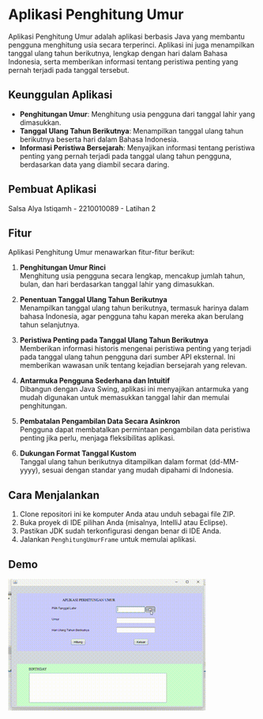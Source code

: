 # Aplikasi Penghitung Umur

Aplikasi Penghitung Umur adalah aplikasi berbasis Java yang membantu pengguna menghitung usia secara terperinci. Aplikasi ini juga menampilkan tanggal ulang tahun berikutnya, lengkap dengan hari dalam Bahasa Indonesia, serta memberikan informasi tentang peristiwa penting yang pernah terjadi pada tanggal tersebut.

## Keunggulan Aplikasi

- **Penghitungan Umur**: Menghitung usia pengguna dari tanggal lahir yang dimasukkan.
- **Tanggal Ulang Tahun Berikutnya**: Menampilkan tanggal ulang tahun berikutnya beserta hari dalam Bahasa Indonesia.
- **Informasi Peristiwa Bersejarah**: Menyajikan informasi tentang peristiwa penting yang pernah terjadi pada tanggal ulang tahun pengguna, berdasarkan data yang diambil secara daring.

## Pembuat Aplikasi

Salsa Alya Istiqamh - 2210010089 - Latihan 2

## Fitur

Aplikasi Penghitung Umur menawarkan fitur-fitur berikut:

1. **Penghitungan Umur Rinci**  
   Menghitung usia pengguna secara lengkap, mencakup jumlah tahun, bulan, dan hari berdasarkan tanggal lahir yang dimasukkan.

2. **Penentuan Tanggal Ulang Tahun Berikutnya**  
   Menampilkan tanggal ulang tahun berikutnya, termasuk harinya dalam bahasa Indonesia, agar pengguna tahu kapan mereka akan berulang tahun selanjutnya.

3. **Peristiwa Penting pada Tanggal Ulang Tahun Berikutnya**  
   Memberikan informasi historis mengenai peristiwa penting yang terjadi pada tanggal ulang tahun pengguna dari sumber API eksternal. Ini memberikan wawasan unik tentang kejadian bersejarah yang relevan.

4. **Antarmuka Pengguna Sederhana dan Intuitif**  
   Dibangun dengan Java Swing, aplikasi ini menyajikan antarmuka yang mudah digunakan untuk memasukkan tanggal lahir dan memulai penghitungan.

5. **Pembatalan Pengambilan Data Secara Asinkron**  
   Pengguna dapat membatalkan permintaan pengambilan data peristiwa penting jika perlu, menjaga fleksibilitas aplikasi.

6. **Dukungan Format Tanggal Kustom**  
   Tanggal ulang tahun berikutnya ditampilkan dalam format (dd-MM-yyyy), sesuai dengan standar yang mudah dipahami di Indonesia.

## Cara Menjalankan

1. Clone repositori ini ke komputer Anda atau unduh sebagai file ZIP.
2. Buka proyek di IDE pilihan Anda (misalnya, IntelliJ atau Eclipse).
3. Pastikan JDK sudah terkonfigurasi dengan benar di IDE Anda.
4. Jalankan `PenghitungUmurFrame` untuk memulai aplikasi.

## Demo
![Demo GIF](img/giflatihan2.gif)
